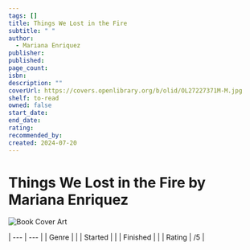 ```yaml
---
tags: []
title: Things We Lost in the Fire
subtitle: " "
author:
  - Mariana Enriquez
publisher: 
published: 
page_count: 
isbn: 
description: ""
coverUrl: https://covers.openlibrary.org/b/olid/OL27227371M-M.jpg
shelf: to-read
owned: false
start_date: 
end_date: 
rating: 
recommended_by: 
created: 2024-07-20
---
```


# Things We Lost in the Fire by Mariana Enriquez

![Book Cover Art](https://covers.openlibrary.org/b/olid/OL27227371M-M.jpg)


| --- | --- |
| Genre |  |
| Started |  |
| Finished |  |
| Rating | /5 |

